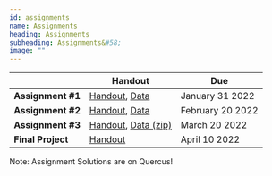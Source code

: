 ```yaml
---
id: assignments
name: Assignments
heading: Assignments
subheading: Assignments&#58;
image: ""
---
```



|           | Handout                | Due
|-----------|------------------------|---------
| **Assignment #1**   |  [Handout](assets/assignments/A1.pdf), [Data](assets/assignments/A1_data.csv)    | January 31 2022
| **Assignment #2**   |  [Handout](assets/assignments/A2.pdf), [Data](assets/assignments/A2_data.csv)   | February 20 2022
| **Assignment #3**   |    [Handout](assets/assignments/A3.pdf), [Data (zip)](assets/assignments/A3_data.zip)  | March 20 2022
| **Final Project**   |   [Handout](assets/assignments/Final_Project.pdf) |  April 10 2022

Note: Assignment Solutions are on Quercus!

<br/> 

<br/> 

